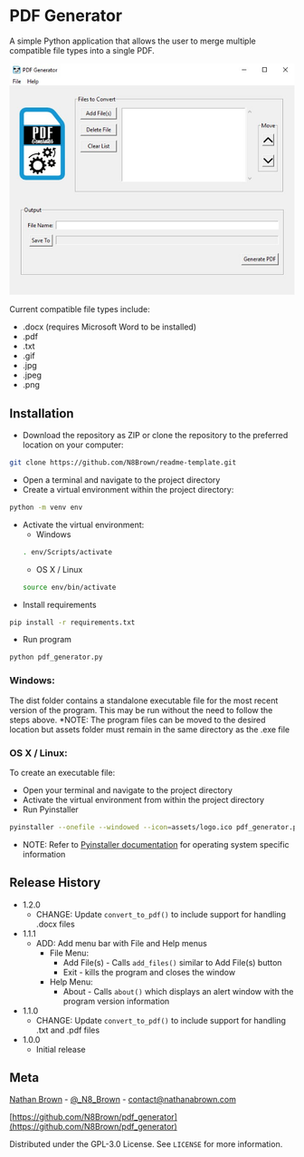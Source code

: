# PDF Generator
A simple Python application that allows the user to merge multiple compatible file types into a single PDF.

![PDF Generator Application](pdf-generator.jpg "PDF Generator Application")

Current compatible file types include:
* .docx (requires Microsoft Word to be installed)
* .pdf
* .txt
* .gif
* .jpg
* .jpeg
* .png


## Installation
* Download the repository as ZIP or clone the repository to the preferred location on your computer: 
```sh
git clone https://github.com/N8Brown/readme-template.git
```
* Open a terminal and navigate to the project directory
* Create a virtual environment within the project directory:
```sh
python -m venv env
``` 
* Activate the virtual environment:
    * Windows
    ```sh
    . env/Scripts/activate
    ```
    * OS X / Linux
    ```sh
    source env/bin/activate
    ```
* Install requirements
```sh
pip install -r requirements.txt
```
* Run program
```sh
python pdf_generator.py
```

### Windows:
The dist folder contains a standalone executable file for the most recent version of the program. This may be run without the need to follow the steps above.
    *NOTE: The program files can be moved to the desired location but assets folder must remain in the same directory as the .exe file


### OS X / Linux:
To create an executable file:
* Open your terminal and navigate to the project directory
* Activate the virtual environment from within the project directory
* Run Pyinstaller
```sh
pyinstaller --onefile --windowed --icon=assets/logo.ico pdf_generator.py
```

* NOTE: Refer to [Pyinstaller documentation](https://www.pyinstaller.org/documentation.html) for operating system specific information


## Release History
* 1.2.0
    * CHANGE: Update ``convert_to_pdf()`` to include support for handling .docx files
* 1.1.1
    * ADD: Add menu bar with File and Help menus
        * File Menu:
            * Add File(s) - Calls ``add_files()`` similar to Add File(s) button
            * Exit - kills the program and closes the window
        * Help Menu: 
            * About - Calls ``about()`` which displays an alert window with the program version information
* 1.1.0
    * CHANGE: Update ``convert_to_pdf()`` to include support for handling .txt and .pdf files
* 1.0.0
    * Initial release


## Meta
[Nathan Brown](https://www.nathanabrown.com) - [@_N8_Brown](https://twitter.com/_N8_Brown) - contact@nathanabrown.com 

[https://github.com/N8Brown/pdf_generator](https://github.com/N8Brown/pdf_generator)

Distributed under the GPL-3.0 License. See ``LICENSE`` for more information.

